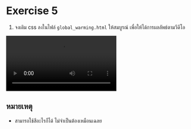 # Exercise 5 

1. จงเติม css ลงในไฟล์  `global_warming.html` ให้สมบูรณ์ เพื่อให้ได้การผลลัพธ์ตามวีดีโอ 

<video src="solution.mp4" controls="controls" style="max-width: 730px;"> </video>


## หมายเหตุ
* สามารถใช้สีอะไรก็ได้ ไม่จำเป็นต้องเหมือนเฉลย
